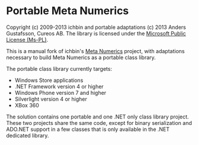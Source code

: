 Portable Meta Numerics
======================

Copyright (c) 2009-2013 ichbin and portable adaptations (c) 2013 Anders Gustafsson, Cureos AB. The library is licensed under the [Microsoft Public License (Ms-PL)](http://opensource.org/licenses/MS-PL).

This is a manual fork of ichbin's [Meta Numerics](https://metanumerics.codeplex.com/) project, with adaptations necessary to build Meta Numerics as a portable class library.

The portable class library currently targets:

* Windows Store applications
* .NET Framework version 4 or higher
* Windows Phone version 7 and higher
* Silverlight version 4 or higher
* XBox 360

The solution contains one portable and one .NET only class library project. These two projects share the same code, except for binary serialization and ADO.NET support in a few classes that is only available in the .NET dedicated library.
